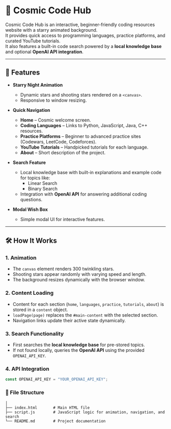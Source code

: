 # 🌌 Cosmic Code Hub

Cosmic Code Hub is an interactive, beginner-friendly coding resources website with a starry animated background.  
It provides quick access to programming languages, practice platforms, and curated YouTube tutorials.  
It also features a built-in code search powered by a **local knowledge base** and optional **OpenAI API integration**.

---

## 🚀 Features

- **Starry Night Animation**
  - Dynamic stars and shooting stars rendered on a `<canvas>`.
  - Responsive to window resizing.

- **Quick Navigation**
  - **Home** – Cosmic welcome screen.
  - **Coding Languages** – Links to Python, JavaScript, Java, C++ resources.
  - **Practice Platforms** – Beginner to advanced practice sites (Codewars, LeetCode, Codeforces).
  - **YouTube Tutorials** – Handpicked tutorials for each language.
  - **About** – Short description of the project.

- **Search Feature**
  - Local knowledge base with built-in explanations and example code for topics like:
    - Linear Search
    - Binary Search
  - Integration with **OpenAI API** for answering additional coding questions.

- **Modal Wish Box**
  - Simple modal UI for interactive features.

---

## 🛠️ How It Works

### **1. Animation**
- The `canvas` element renders 300 twinkling stars.
- Shooting stars appear randomly with varying speed and length.
- The background resizes dynamically with the browser window.

### **2. Content Loading**
- Content for each section (`home`, `languages`, `practice`, `tutorials`, `about`) is stored in a `content` object.
- `loadPage(page)` replaces the `#main-content` with the selected section.
- Navigation links update their active state dynamically.

### **3. Search Functionality**
- First searches the **local knowledge base** for pre-stored topics.
- If not found locally, queries the **OpenAI API** using the provided `OPENAI_API_KEY`.

### **4. API Integration**
```javascript
const OPENAI_API_KEY = "YOUR_OPENAI_API_KEY";
```
### **📂 File Structure**
```project-folder/
│
├── index.html       # Main HTML file
├── script.js        # JavaScript logic for animation, navigation, and search
└── README.md        # Project documentation
```

